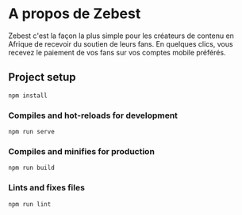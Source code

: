 # A propos de Zebest
Zebest c'est la façon la plus simple pour les créateurs de contenu en Afrique de recevoir du soutien de leurs fans.
En quelques clics, vous recevez le paiement de vos fans sur vos comptes mobile préférés.

## Project setup
```
npm install
```

### Compiles and hot-reloads for development
```
npm run serve
```

### Compiles and minifies for production
```
npm run build
```

### Lints and fixes files
```
npm run lint
```
